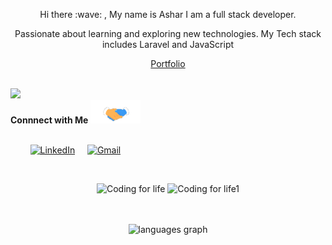 <p align="center">Hi there  :wave: , My name is Ashar I am a full stack developer.</p>
<p align="center">Passionate about learning and exploring new technologies. My Tech stack includes Laravel and JavaScript </p>
</p>

<p align='center'><a  href='https://asharsal.github.io/portfolio/' target='_blank' >Portfolio</a> </p>

<br>


<img src="https://user-images.githubusercontent.com/73097560/115834477-dbab4500-a447-11eb-908a-139a6edaec5c.gif">

<div>
  <b> Connnect with Me </b><img src="https://github.com/0xAbdulKhalid/0xAbdulKhalid/raw/main/assets/mdImages/handshake.gif" width ="80">
</div>


<br/>

&nbsp; &nbsp; &nbsp; &nbsp; <a href="https://www.linkedin.com/in/ashar-saleem-94976a114/"><img width="105px" alt="LinkedIn" src="https://img.shields.io/badge/LinkedIn%20-%230077B5.svg?&style=flat&logo=linkedin&logoColor=white"/></a> &nbsp;&nbsp;&nbsp;
<a href="mailto:asharsaleem4@gmail.com"><img width="85px" alt="Gmail" src="https://img.shields.io/badge/Gmail-D14836?style=flat&logo=gmail&logoColor=white" /></a> &nbsp; &nbsp; 

</br>


<div>
  
<p align="center">
  <img width="48%" src="https://user-images.githubusercontent.com/30969762/96347558-ead9c080-10bb-11eb-9345-1746db015117.gif" alt="Coding for life" />
   <img width="48%" src="https://user-images.githubusercontent.com/30969762/96348179-545bce00-10c0-11eb-876a-17f1285ecb3a.gif" alt="Coding for life1" />
  </p>
  
<br>
<div align='left'>


<br>
<div align="center">
  <img src="https://github-readme-stats.vercel.app/api/top-langs?username=asharsal&locale=en&hide_title=false&layout=compact&card_width=320&langs_count=5&theme=dracula&hide_border=false" height="150" alt="languages graph"  />
</div>

<br>

